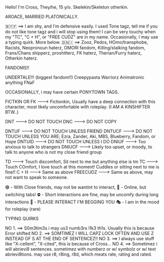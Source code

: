 Hello! I'm Cross, They/he, 15 y/o. Skelekin/Skeleton otherkin.

AROACE, MARRIED PLATONICALLY.




🇧🇾🇫 ==> I am shy, and I'm defensive easily. I used Tone tagz, tell me if you do not like tone tagz and i will stop using them!
I can be very touchy when my "TC", "C + H", or "FREE CUDZ" are in my name. Occasionally, I may use a typing quirk. More below.
🇩🇳🇮 ==> Zooz, Pedos, HOmo/transphobe, Racists, Neopronoun haterz, OMORI fandom, Killing/stalking fandom, Frans/Chans shipperz, proshitterz, FK haterz, Therian/Furry haterz, Otherkin haterz. 



FANDOMS!!

UNDERTALE!!! (biggest fandom!!)
Creepypasta
Warriorz
Animatronic anything
FNaF

OCCASIONALLY, i may have certain PONYTOWN TAGS.

FICTKIN OR FK ---> Fictionkin, Usually have a deep connection with this character, most likely uncomfortable with roleplay. (I AM A KINSHIFTER BTW..)

DNT ---> DO NOT TOUCH
DNC ---> DO NOT COPY

DNTUF ---> DO NOT TOUCH UNLESS FRIEND
DNTUCF ---> DO NOT TOUCH UNLESS YOU ARE; Ezra, Zander, Aki, MBS, Blueberry, Fandom, or Hope
DNTUID ---> DO NOT TOUCH UNLESS I DO
DNIUF ---> Too anxious to talk to strangers
DNIUCF ---> Likely too upset, or moody, to talk to anyone who is not my close friend group

TD ---> Touch discomfort, Sit next to me but anything else is tm
TC ---> Touch COmfort, I love touch at this moment! Cuddles or sitting next to me is fine!!
C + H ---> Same as above
FREECUDZ ---> Same as above, may not want to speak to someone.

🟢 - With Close friends, may not be wantint to interact,
🌙 - Online, but switching tabs!
⛔ - Short interactions are fine, may be uncomfy during long interactions
💬 - PLEASE INTERACT I'M BEGGING YOU
🎭 - I am in the mood for roleplay (rare)

TYPING QUIRKS

NO 1. ==> S0m3tim3s i may us3 numb3rs l1k3 th1s. Usually this is because Error shifted
NO 2. ==> SOMTIMEZ I WILL CAPZ LOCK OFTEN AND USE Z INSTEAD OF S AT THE END OF SENTENCEZ!!
NO 3. ==> I always use stuff like "X-cellent", "X-cited", this is because of Cross...
NO 4. ==> Sometimez i will abrievi8 sentences. sometimez with numberz or w/ symbolz or w/ text abrievi8tions. may use r8, r8ing, r8d, which meats rate, rating and rated.
